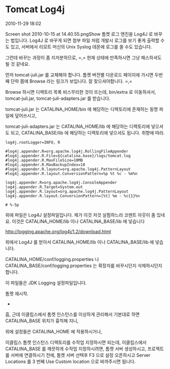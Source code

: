 # Tomcat Log4j

2010-11-29 18:02

Screen shot 2010-10-15 at 14.40.55.pngShow
톰켓 로그 엔진을 Log4J 로 바꾸는 법입니다.
Log4J 로 바꾸게 되면 첨부 파일 처럼 개발시 로그를 보기 좋게 출력할 수도 있고,
서버에서 리모트 머신의 Unix Syslog 데몬에 로그를 쏠 수도 있습니다.

그런데 바꾸는 과정이 좀 지저분하므로, =,=
현재 상태에 만족하시면 그냥 패스하셔도 될 것 같네요.

먼저 tomcat-juli.jar 를 교체해야 합니다.
톰켓 버전별 다운로드 페이지에 가시면 두번째 단락 쯤에 Browse 라는 링크가 보입니다.
잘 찾으셔야합니다. =,=

Browse 하시면 디렉토리 목록 비스무리한 것이 뜨는데,
bin/extra 로 이동하셔서,
tomcat-juli.jar,  tomcat-juli-adapters.jar 를 받습니다.

tomcat-juli.jar 는 CATALINA_HOME/bin 에 해당하는 디렉토리에 존재하는 동명 파일에 덮어쓰시고,

tomcat-juli-adapters.jar 는 CATALINA_HOME/lib 에 해당하는 디렉토리에 넣으셔도 되고,
CATALINA_BASE/lib 에 해당하는 디렉토리에 넣으셔도 됩니다. 취향에 따라.

	log4j.rootLogger=INFO, R

	#log4j.appender.R=org.apache.log4j.RollingFileAppender
	#log4j.appender.R.File=${catalina.base}/logs/tomcat.log
	#log4j.appender.R.MaxFileSize=10MB
	#log4j.appender.R.MaxBackupIndex=10
	#log4j.appender.R.layout=org.apache.log4j.PatternLayout
	#log4j.appender.R.layout.ConversionPattern=%p %t %c - %m%n

	log4j.appender.R=org.apache.log4j.ConsoleAppender
	log4j.appender.R.Target=System.out
	log4j.appender.R.layout=org.apache.log4j.PatternLayout
	log4j.appender.R.layout.ConversionPattern=[%t] %m - %c{1}%n

	# %-5p

위에 파일은 Log4J 설정파일입니다.
제가 이것 저것 실험하느라 코멘트 아웃이 좀 있네요.
이것은 CATALINA_HOME/lib 이나 CATALINA_BASE/lib 에 넣습니다

http://logging.apache.org/log4j/1.2/download.html

위에서 Log4J 를 받아서 CATALINA_HOME/lib 이나 CATALINA_BASE/lib 에 넣습니다.

CATALINA_HOME/conf/logging.properties 나
CATALINA_BASE/conf/logging.properties 는 확장자를 바꾸시던지 삭제하시던지 합니다.

이 파일들은 JDK Logging 설정파일입니다.

톰켓 재시작.

*

흠, 근데 이클립스에서 톰켓 인스턴스를 이상하게 관리해서
기본대로 하면 CATALINA_BASE 위치가 흉칙해 지니,

위에 설정들은 CATALINA_HOME 에 적용하시거나,

이클립스 톰켓 인스턴스 디렉토리를 수작업 지정하시면 되는데,
이클립스에서 CATALINA_BASE 를 깨끗하게 수작업 지정하시려면,
톰켓 서버 생성하시고, 프로젝트를 서버에 연결하시기 전에,
톰켓 서버 선택후 F3 으로 설정 오픈하시고 Server Locations 를 3 번째 Use Custom location 으로 바까주시면 됩니다.
